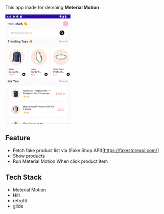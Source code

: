 
This app made for demoing **Meterial Motion**

![Alt Text](toymarket_demo_AdobeExpress.gif)

## Feature
- Fetch fake product list via (Fake Shop API)[https://fakestoreapi.com/]
- Show products
- Run Meterial Motion When click product item

## Tech Stack
- Meterial Motion
- Hilt
- retrofit
- glide

